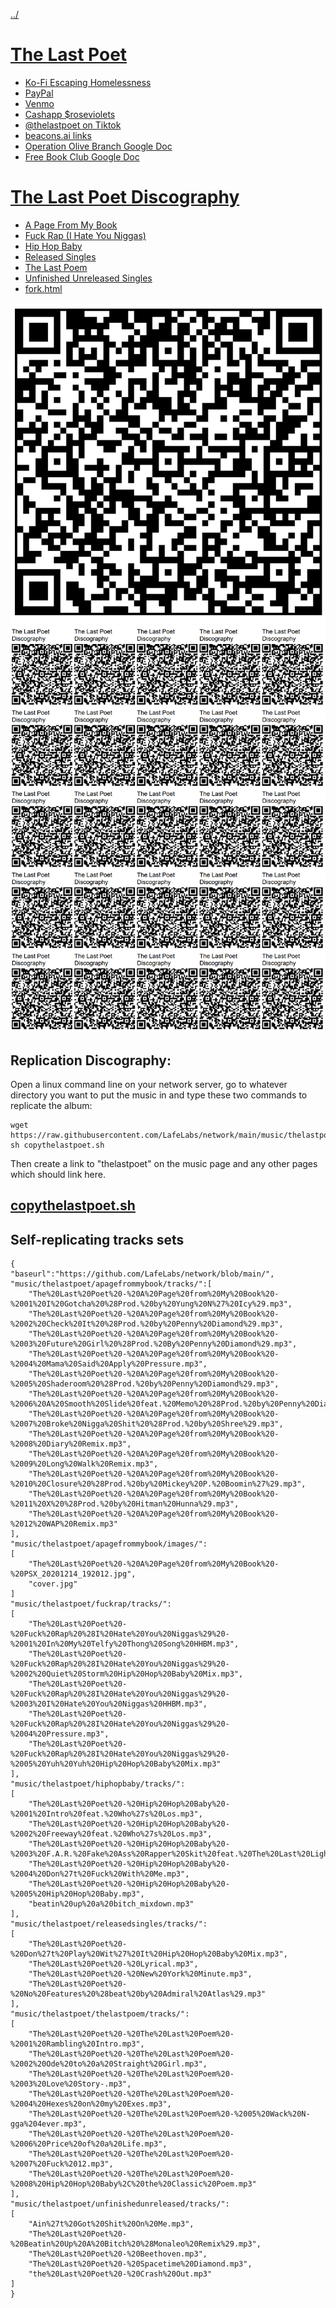 [../](../)

# [The Last Poet](http://localhost/music/thelastpoet/)

 - [Ko-Fi Escaping Homelessness](http://ko-fi.com/thelastpoet)
 - [PayPal](http://paypal.me/roseviolets)
 - [Venmo](http://venmo.com/apathykathy)
 - [Cashapp $roseviolets](http://cash.app/roseviolets)
 - [@thelastpoet on Tiktok](https://www.tiktok.com/@thelastpoet/)
 - [beacons.ai links](https://beacons.ai/thelastpoet)
 - [Operation Olive Branch Google Doc](https://docs.google.com/spreadsheets/u/0/d/1vtMLLOzuc6GpkFySyVtKQOY2j-Vvg0UsChMCFst_WLA/edit?pli=1)
 - [Free Book Club Google Doc](https://drive.google.com/drive/folders/1fyo9fQScX5IQYqsEzx3kl4qnY4jbNdSy?usp=drive_link)

# [The Last Poet Discography](https://github.com/LafeLabs/network/tree/main/music/thelastpoet)

 - [A Page From My Book](apagefrommybook/)
 - [Fuck Rap (I Hate You Niggas)](fuckrap/)
 - [Hip Hop Baby](hiphopbaby/)
 - [Released Singles](releasedsingles/)
 - [The Last Poem](thelastpoem/)
 - [Unfinished Unreleased Singles](unfinishedunreleased/)
 - [fork.html](fork.html)

![qr code](https://raw.githubusercontent.com/LafeLabs/network/main/music/thelastpoet/qrcode.png)
![page of qr codes](https://raw.githubusercontent.com/LafeLabs/network/main/music/thelastpoet/qrcode-page.png)


## Replication Discography:

Open a linux command line on your network server, go to whatever directory you want to put the music in and type these two commands to replicate the album:

```
wget https://raw.githubusercontent.com/LafeLabs/network/main/music/thelastpoet/copythelastpoet.sh
sh copythelastpoet.sh
```
Then create a link to "thelastpoet" on the music page and any other pages which should link here.

## [copythelastpoet.sh](https://github.com/LafeLabs/network/blob/main/music/thelastpoet/copythelastpoet.sh)


## Self-replicating tracks sets



```
{
"baseurl":"https://github.com/LafeLabs/network/blob/main/",
"music/thelastpoet/apagefrommybook/tracks/":[
    "The%20Last%20Poet%20-%20A%20Page%20from%20My%20Book%20-%2001%20I%20Gotcha%20%28Prod.%20by%20Yung%20N%27%20Icy%29.mp3",
    "The%20Last%20Poet%20-%20A%20Page%20from%20My%20Book%20-%2002%20Check%20It%20%28Prod.%20by%20Penny%20Diamond%29.mp3",
    "The%20Last%20Poet%20-%20A%20Page%20from%20My%20Book%20-%2003%20Future%20Girl%20%28Prod.%20By%20Penny%20Diamond%29.mp3",
    "The%20Last%20Poet%20-%20A%20Page%20from%20My%20Book%20-%2004%20Mama%20Said%20Apply%20Pressure.mp3",
    "The%20Last%20Poet%20-%20A%20Page%20from%20My%20Book%20-%2005%20Shaderoom%20%28Prod.%20by%20Penny%20Diamond%29.mp3",
    "The%20Last%20Poet%20-%20A%20Page%20from%20My%20Book%20-%2006%20A%20Smooth%20Slide%20feat.%20Memo%20%28Prod.%20by%20Penny%20Diamond%29.mp3",
    "The%20Last%20Poet%20-%20A%20Page%20from%20My%20Book%20-%2007%20Broke%20Nigga%20Shit%20%28Prod.%20by%20Shree%29.mp3",
    "The%20Last%20Poet%20-%20A%20Page%20from%20My%20Book%20-%2008%20Diary%20Remix.mp3",
    "The%20Last%20Poet%20-%20A%20Page%20from%20My%20Book%20-%2009%20Long%20Walk%20Remix.mp3",
    "The%20Last%20Poet%20-%20A%20Page%20from%20My%20Book%20-%2010%20Closure%20%28Prod.%20by%20Mickey%20P.%20Boomin%27%29.mp3",
    "The%20Last%20Poet%20-%20A%20Page%20from%20My%20Book%20-%2011%20X%20%28Prod.%20by%20Hitman%20Hunna%29.mp3",
    "The%20Last%20Poet%20-%20A%20Page%20from%20My%20Book%20-%2012%20WAP%20Remix.mp3"
],
"music/thelastpoet/apagefrommybook/images/":
[
    "The%20Last%20Poet%20-%20A%20Page%20from%20My%20Book%20-%20PSX_20201214_192012.jpg",
    "cover.jpg"
]
"music/thelastpoet/fuckrap/tracks/":
[
    "The%20Last%20Poet%20-%20Fuck%20Rap%20%28I%20Hate%20You%20Niggas%29%20-%2001%20In%20My%20Telfy%20Thong%20Song%20HHBM.mp3",
    "The%20Last%20Poet%20-%20Fuck%20Rap%20%28I%20Hate%20You%20Niggas%29%20-%2002%20Quiet%20Storm%20Hip%20Hop%20Baby%20Mix.mp3",
    "The%20Last%20Poet%20-%20Fuck%20Rap%20%28I%20Hate%20You%20Niggas%29%20-%2003%20I%20Hate%20You%20Niggas%20HHBM.mp3",
    "The%20Last%20Poet%20-%20Fuck%20Rap%20%28I%20Hate%20You%20Niggas%29%20-%2004%20Pressure.mp3",
    "The%20Last%20Poet%20-%20Fuck%20Rap%20%28I%20Hate%20You%20Niggas%29%20-%2005%20Yuh%20Yuh%20Hip%20Hop%20Baby%20Mix.mp3"
],
"music/thelastpoet/hiphopbaby/tracks/":
[
    "The%20Last%20Poet%20-%20Hip%20Hop%20Baby%20-%2001%20Intro%20feat.%20Who%27s%20Los.mp3",
    "The%20Last%20Poet%20-%20Hip%20Hop%20Baby%20-%2002%20Freeway%20feat.%20Who%27s%20Los.mp3",
    "The%20Last%20Poet%20-%20Hip%20Hop%20Baby%20-%2003%20F.A.R.%20Fake%20Ass%20Rapper%20Skit%20feat.%20The%20Last%20Lightskin.mp3",
    "The%20Last%20Poet%20-%20Hip%20Hop%20Baby%20-%2004%20Don%27t%20Fuck%20With%20Me.mp3",
    "The%20Last%20Poet%20-%20Hip%20Hop%20Baby%20-%2005%20Hip%20Hop%20Baby.mp3",
    "beatin%20up%20a%20bitch_mixdown.mp3"
],
"music/thelastpoet/releasedsingles/tracks/":
[
    "The%20Last%20Poet%20-%20Don%27t%20Play%20Wit%27%20It%20Hip%20Hop%20Baby%20Mix.mp3",
    "The%20Last%20Poet%20-%20Lyrical.mp3",
    "The%20Last%20Poet%20-%20New%20York%20Minute.mp3",
    "The%20Last%20Poet%20-%20No%20Features%20%28beat%20by%20Admiral%20Atlas%29.mp3"
],
"music/thelastpoet/thelastpoem/tracks/":
[
    "The%20Last%20Poet%20-%20The%20Last%20Poem%20-%2001%20Rambling%20Intro.mp3",
    "The%20Last%20Poet%20-%20The%20Last%20Poem%20-%2002%20Ode%20to%20a%20Straight%20Girl.mp3",
    "The%20Last%20Poet%20-%20The%20Last%20Poem%20-%2003%20Love%20Story-.mp3",
    "The%20Last%20Poet%20-%20The%20Last%20Poem%20-%2004%20Hexes%20on%20my%20Exes.mp3",
    "The%20Last%20Poet%20-%20The%20Last%20Poem%20-%2005%20Wack%20N-gga%204ever.mp3",
    "The%20Last%20Poet%20-%20The%20Last%20Poem%20-%2006%20Price%20of%20a%20Life.mp3",
    "The%20Last%20Poet%20-%20The%20Last%20Poem%20-%2007%20Fuck%2012.mp3",
    "The%20Last%20Poet%20-%20The%20Last%20Poem%20-%2008%20Hip%20Hop%20Baby%2C%20the%20Classic%20Poem.mp3"
],
"music/thelastpoet/unfinishedunreleased/tracks/":
[
    "Ain%27t%20Got%20Shit%20On%20Me.mp3",
    "The%20Last%20Poet%20-%20Beatin%20Up%20A%20Bitch%20%28Monaleo%20Remix%29.mp3",
    "The%20Last%20Poet%20-%20Beethoven.mp3",
    "The%20Last%20Poet%20-%20Spacetime%20Diamond.mp3",
    "the%20Last%20Poet%20-%20Crash%20Out.mp3"
]
}
```





















